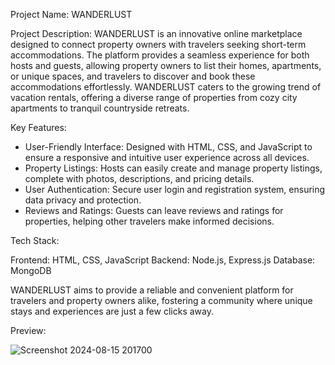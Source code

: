 Project Name: WANDERLUST

Project Description:
WANDERLUST is an innovative online marketplace designed to connect property owners with travelers seeking short-term accommodations. The platform provides a seamless experience for both hosts and guests, allowing property owners to list their homes, apartments, or unique spaces, and travelers to discover and book these accommodations effortlessly. WANDERLUST caters to the growing trend of vacation rentals, offering a diverse range of properties from cozy city apartments to tranquil countryside retreats.

Key Features:

* User-Friendly Interface: Designed with HTML, CSS, and JavaScript to ensure a responsive and intuitive user experience across all devices.
* Property Listings: Hosts can easily create and manage property listings, complete with photos, descriptions, and pricing details.
* User Authentication: Secure user login and registration system, ensuring data privacy and protection.
* Reviews and Ratings: Guests can leave reviews and ratings for properties, helping other travelers make informed decisions.
  
Tech Stack:

Frontend: HTML, CSS, JavaScript
Backend: Node.js, Express.js
Database: MongoDB

WANDERLUST aims to provide a reliable and convenient platform for travelers and property owners alike, fostering a community where unique stays and experiences are just a few clicks away.

Preview:

![Screenshot 2024-08-15 201700](https://github.com/user-attachments/assets/2032359e-254c-4571-9aaf-6f048b2389db)
